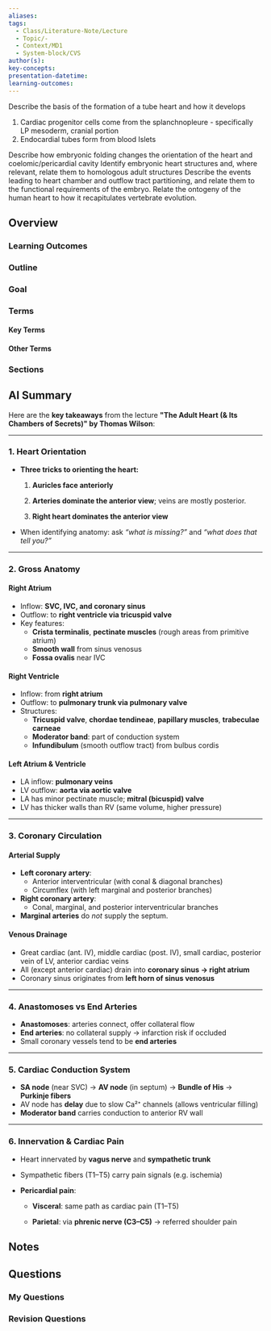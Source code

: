 ```yaml
---
aliases: 
tags:
  - Class/Literature-Note/Lecture
  - Topic/-
  - Context/MD1
  - System-block/CVS
author(s): 
key-concepts: 
presentation-datetime: 
learning-outcomes:
---
```

Describe the basis of the formation of a tube heart and how it develops
1. Cardiac progenitor cells come from the splanchnopleure - specifically LP mesoderm, cranial portion
2. Endocardial tubes form from blood Islets

Describe how embryonic folding changes the orientation of the heart and coelomic/pericardial cavity
Identify embryonic heart structures and, where relevant, relate them to homologous adult structures
Describe the events leading to heart chamber and outflow tract partitioning, and relate them to the functional requirements of the embryo.
Relate the ontogeny of the human heart to how it recapitulates vertebrate evolution.

## Overview
### Learning Outcomes

### Outline

### Goal

### Terms
#### Key Terms

#### Other Terms

### Sections




## AI Summary
Here are the **key takeaways** from the lecture **"The Adult Heart (& Its Chambers of Secrets)" by Thomas Wilson**:

---
### **1. Heart Orientation**

- **Three tricks to orienting the heart:**
    
    1. **Auricles face anteriorly**
        
    2. **Arteries dominate the anterior view**; veins are mostly posterior.
        
    3. **Right heart dominates the anterior view**
        
- When identifying anatomy: ask _“what is missing?”_ and _“what does that tell you?”_
    

---

### **2. Gross Anatomy**

#### **Right Atrium**

- Inflow: **SVC, IVC, and coronary sinus**
- Outflow: to **right ventricle via tricuspid valve**
- Key features:
    - **Crista terminalis**, **pectinate muscles** (rough areas from primitive atrium)
    - **Smooth wall** from sinus venosus
    - **Fossa ovalis** near IVC
#### **Right Ventricle**
- Inflow: from **right atrium**
- Outflow: to **pulmonary trunk via pulmonary valve**
- Structures:
    - **Tricuspid valve**, **chordae tendineae**, **papillary muscles**, **trabeculae carneae**
    - **Moderator band**: part of conduction system
    - **Infundibulum** (smooth outflow tract) from bulbus cordis
#### **Left Atrium & Ventricle**
- LA inflow: **pulmonary veins**
- LV outflow: **aorta via aortic valve**
- LA has minor pectinate muscle; **mitral (bicuspid) valve**
- LV has thicker walls than RV (same volume, higher pressure)

---

### **3. Coronary Circulation**
#### **Arterial Supply**
- **Left coronary artery**:
    - Anterior interventricular (with conal & diagonal branches)
    - Circumflex (with left marginal and posterior branches)
- **Right coronary artery**:
    - Conal, marginal, and posterior interventricular branches
- **Marginal arteries** do _not_ supply the septum.
#### **Venous Drainage**
- Great cardiac (ant. IV), middle cardiac (post. IV), small cardiac, posterior vein of LV, anterior cardiac veins
- All (except anterior cardiac) drain into **coronary sinus → right atrium**
- Coronary sinus originates from **left horn of sinus venosus**

---

### **4. Anastomoses vs End Arteries**
- **Anastomoses**: arteries connect, offer collateral flow
- **End arteries**: no collateral supply → infarction risk if occluded
- Small coronary vessels tend to be **end arteries**

---

### **5. Cardiac Conduction System**
- **SA node** (near SVC) → **AV node** (in septum) → **Bundle of His** → **Purkinje fibers**
- AV node has **delay** due to slow Ca²⁺ channels (allows ventricular filling)
- **Moderator band** carries conduction to anterior RV wall

---

### **6. Innervation & Cardiac Pain**

- Heart innervated by **vagus nerve** and **sympathetic trunk**
    
- Sympathetic fibers (T1–T5) carry pain signals (e.g. ischemia)
    
- **Pericardial pain**:
    
    - **Visceral**: same path as cardiac pain (T1–T5)
        
    - **Parietal**: via **phrenic nerve (C3–C5)** → referred shoulder pain
        

## Notes


## Questions

### My Questions
### Revision Questions




